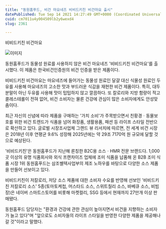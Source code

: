 ```yaml
---
title: "동원홈푸드, 비건 마요네즈 비비드키친 비건마요 출시"
datePublished: Tue Sep 14 2021 14:27:49 GMT+0000 (Coordinated Universal Time)
cuid: cm7011u4y004509lb2y6wexd4
slug: 2361

---
```



비비드키친 비건마요

![이미지](https://cdn.hashnode.com/res/hashnode/image/upload/v1739250849703/f9af2400-3563-4486-b363-c3e882b89171.jpeg)

동원홈푸드가 동물성 원료를 사용하지 않은 비건 마요네즈 '비비드키친 비건마요'를 출시했다. 이 제품은 한국비건인증원의 비건 인증을 받은 제품이다.

비비드키친 비건마요는 마요네즈에 들어가는 동물성 원료인 달걀 대신 식물성 원료인 두유를 사용해 마요네즈의 고소한 맛과 부드러운 식감을 재현한 비건 제품이다. 특히, 대두 분말이 아닌 두유를 사용해 맛이 텁텁하지 않고 깔끔하다. 또 칼로리와 지방 함량이 적고 콜레스테롤이 전혀 없어, 비건 소비자는 물론 건강에 관심이 많은 소비자에게도 안성맞춤이다.

최근 자신의 신념에 따라 제품을 구매하는 '가치 소비'가 주목받으면서 친황경ㆍ동물보호를 위한 비건 트렌드가 식품을 넘어 화장품, 생활용품, 패션 등 라이프 스타일 전반으로 확산하고 있다. 글로벌 시장조사업체 그랜드 뷰 리서치에 따르면, 전 세계 비건 시장은 2018년 이후 연평균 9.6% 성장해 2025년에는 약 29조 7170억 원 규모에 달할 것으로 예상된다.

'비비드키친'은 동원홈푸드가 지난해 론칭한 B2C용 소스ㆍHMR 전문 브랜드다. 1,000곳 이상의 유명 식품회사와 외식 프랜차이즈 업체에 조미 식품을 납품해 온 B2B 조미 식품 시장 1위 동원홈푸드는 삼조쎌텍사업부의 제조 노하우를 바탕으로 다양한 소스 제품을 만들어 선보이고 있다.

비비드키친이 저칼로리, 저당 소스 제품에 대한 소비자 수요를 반영해 선보인 '비비드키친 저칼로리 소스' 5종(토마토케첩, 머스타드 소스, 스위트칠리 소스, 바베큐 소스, 비빔장)은 네이버 스마트스토어를 비롯해 마켓컬리, SSG 등에서 현재까지 27만개 이상 판매됐다.

동원홈푸드 담당자는 "환경과 건강에 관한 관심이 높아지면서 비건을 지향하는 소비자가 늘고 있다"며 "앞으로도 소비자들의 라이프 스타일을 반영한 다양한 제품을 제공해나갈 것"이라고 말했다.